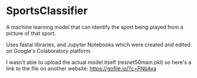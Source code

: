 # SportsClassifier
A machine learning model that can identify the sport being played from a picture of that sport. 

Uses fastai libraries, and Jupyter Notebooks which were created and edited on Google's Colaboratory platform.

I wasn't able to upload the actual model itself (resnet50main.pkl) so here's a link to the file on another website: https://gofile.io/?c=FNbAva


